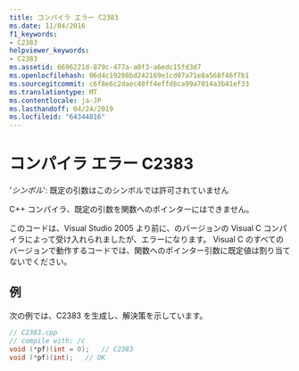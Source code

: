 ```yaml
---
title: コンパイラ エラー C2383
ms.date: 11/04/2016
f1_keywords:
- C2383
helpviewer_keywords:
- C2383
ms.assetid: 6696221d-879c-477a-a0f3-a6edc15fd3d7
ms.openlocfilehash: 06d4c19208bd242169e1cd07a71e8a568f46f7b1
ms.sourcegitcommit: c6f8e6c2daec40ff4effd8ca99a7014a3b41ef33
ms.translationtype: MT
ms.contentlocale: ja-JP
ms.lasthandoff: 04/24/2019
ms.locfileid: "64344816"
---
```

# <a name="compiler-error-c2383"></a>コンパイラ エラー C2383

'*シンボル*': 既定の引数はこのシンボルでは許可されていません

C++ コンパイラ、既定の引数を関数へのポインターにはできません。

このコードは、Visual Studio 2005 より前に、のバージョンの Visual C コンパイラによって受け入れられましたが、エラーになります。 Visual C のすべてのバージョンで動作するコードでは、関数へのポインター引数に既定値は割り当てないでください。

## <a name="example"></a>例

次の例では、C2383 を生成し、解決策を示しています。

```cpp
// C2383.cpp
// compile with: /c
void (*pf)(int = 0);   // C2383
void (*pf)(int);   // OK
```